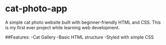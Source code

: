 # cat-photo-app
A simple cat photo website built with beginner-friendly HTML and CSS.
This is my first ever project while learning web development.

##Features:
-Cat Gallery
-Basic HTML structure 
-Styled with simple CSS
